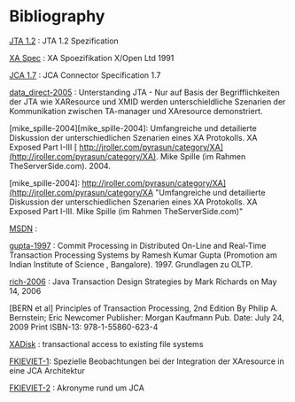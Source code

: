 Bibliography
==============
[JTA 1.2][JTA 1.2] : JTA 1.2 Spezification 

[JTA 1.2]: https://www.google.de/url?sa=t&rct=j&q=&esrc=s&source=web&cd=1&ved=0CDIQFjAA&url=https%3A%2F%2Fjava.net%2Fprojects%2Fjta-spec%2Fsources%2Fspec-source-repository%2Fcontent%2Fjta-1_2-spec_v2.pdf%3Frev%3D14&ei=J4IoU7ThJayv7Abx4IGgBg&usg=AFQjCNHLwJXJjakdMcMhkWKl8MqIX7KJvA&sig2=3jB0IV-PkKLUE1gWUwudOA&bvm=bv.62922401,d.ZGU&cad=rja  "Spezifikation von JTA 1.2"


[XA Spec][XA Spec] : XA Spoezifikation X/Open Ltd 1991

[XA Spec]: http://www.opengroup.org/onlinepubs/009680699/toc.pdf "XA Specification"


[JCA 1.7][JCA 1.7] : JCA Connector Specification 1.7

[JCA 1.7]: https://java.net/downloads/connector-spec/connector-1_7-spec-final.pdf "JCA Connector Specification 1.7"


[data_direct-2005][data_direct-2005] : Unterstanding JTA -  Nur auf Basis der Begrifflichkeiten der JTA wie XAResource und XMID werden unterschieldliche Szenarien der Kommunikation zwischen TA-manager und XAresource demonstriert.

[data_direct-2005]: http://www.datadirect.com/resources/resource-library/jdbc-developer-center/jdbc-tutorials/understanding-jta---the-java-transaction-api/distributed-transactions-and-the-transaction-manager "Unterstanding JTA"

[mike_spille-2004][mike_spille-2004]:  Umfangreiche und detailierte Diskussion der unterschiedlichen Szenarien eines XA Protokolls.
XA Exposed Part I-III [ http://jroller.com/pyrasun/category/XA](http://jroller.com/pyrasun/category/XA). Mike Spille (im Rahmen TheServerSide.com).
2004.

[mike_spille-2004]: http://jroller.com/pyrasun/category/XA](http://jroller.com/pyrasun/category/XA "Umfangreiche und detailierte Diskussion der unterschiedlichen Szenarien eines XA Protokolls. XA Exposed Part I-III. Mike Spille (im Rahmen TheServerSide.com)"


[MSDN][MSDN] : 

[MSDN]: http://msdn.microsoft.com/en-us/library/ms687072%28v=vs.85%29.aspx

[gupta-1997][gupta-1997] :  Commit Processing in Distributed On-Line and Real-Time Transaction Processing Systems by Ramesh Kumar Gupta (Promotion am Indian Institute of Science , Bangalore). 1997. Grundlagen zu OLTP.

[gupta-1997]: http://dsl.serc.iisc.ernet.in/publications/thesis/rkg.ps.gz


[rich-2006][rich-2006] :  Java Transaction Design Strategies by Mark Richards on May 14, 2006

[rich-2006]: http://www.infoq.com/minibooks/JTDS


[BERN et al] Principles of Transaction Processing, 2nd Edition By Philip A. Bernstein; Eric Newcomer
Publisher: Morgan Kaufmann
Pub. Date: July 24, 2009
Print ISBN-13: 978-1-55860-623-4

[XADisk][XADisk] : transactional access to existing file systems

[XADisk]: https://xadisk.java.net/

[FKIEVIET-1][FKIEVIET-1]:  Spezielle Beobachtungen bei der Integration der XAresource in eine JCA Architektur

[FKIEVIET-1]:  https://blogs.oracle.com/fkieviet/entry/j2ee_jca_resource_adapters_the


[FKIEVIET-2][FKIEVIET-2] : Akronyme rund um JCA

[FKIEVIET-2]: https://blogs.oracle.com/fkieviet/entry/j2ee_jca_resource_adapters_poisonous
